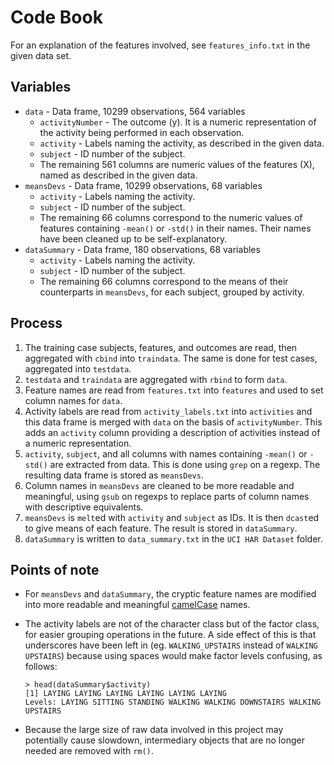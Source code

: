 Code Book
=========

For an explanation of the features involved, see `features_info.txt` in the given data set.

Variables
---------
* `data` - Data frame, 10299 observations, 564 variables
    * `activityNumber` - The outcome (y). It is a numeric representation of the activity being performed in each observation.
    * `activity` - Labels naming the activity, as described in the given data.
    * `subject` - ID number of the subject.
    * The remaining 561 columns are numeric values of the features (X), named as described in the given data.
* `meansDevs` - Data frame, 10299 observations, 68 variables
	* `activity` - Labels naming the activity.
	* `subject` - ID number of the subject.
	* The remaining 66 columns correspond to the numeric values of features containing `-mean()` or `-std()` in their names. Their names have been cleaned up to be self-explanatory.
* `dataSummary` - Data frame, 180 observations, 68 variables
	* `activity` - Labels naming the activity.
	* `subject` - ID number of the subject.
	* The remaining 66 columns correspond to the means of their counterparts in `meansDevs`, for each subject, grouped by activity.

Process
-------
1. The training case subjects, features, and outcomes are read, then aggregated with `cbind` into `traindata`. The same is done for test cases, aggregated into `testdata`.
2. `testdata` and `traindata` are aggregated with `rbind` to form `data`.
2. Feature names are read from `features.txt` into `features` and used to set column names for `data`.
3. Activity labels are read from `activity_labels.txt` into `activities` and this data frame is merged with `data` on the basis of `activityNumber`. This adds an `activity` column providing a description of activities instead of a numeric representation.
4. `activity`, `subject`, and all columns with names containing `-mean()` or `-std()` are extracted from data. This is done using `grep` on a regexp. The resulting data frame is stored as `meansDevs`.
5. Column names in `meansDevs` are cleaned to be more readable and meaningful, using `gsub` on regexps to replace parts of column names with descriptive equivalents.
6. `meansDevs` is `melt`ed with `activity` and `subject` as IDs. It is then `dcast`ed to give means of each feature. The result is stored in `dataSummary`.
7. `dataSummary` is written to `data_summary.txt` in the `UCI HAR Dataset` folder.

Points of note
--------------
* For `meansDevs` and `dataSummary`, the cryptic feature names are modified into more readable and meaningful [camelCase](http://en.wikipedia.org/wiki/CamelCase) names.
* The activity labels are not of the character class but of the factor class, for easier grouping operations in the future. A side effect of this is that underscores have been left in (eg. `WALKING_UPSTAIRS` instead of `WALKING UPSTAIRS`) because using spaces would make factor levels confusing, as follows:

    ```
    > head(dataSummary$activity)
    [1] LAYING LAYING LAYING LAYING LAYING LAYING
    Levels: LAYING SITTING STANDING WALKING WALKING DOWNSTAIRS WALKING UPSTAIRS
    ```
* Because the large size of raw data involved in this project may potentially cause slowdown, intermediary objects that are no longer needed are removed with `rm()`.